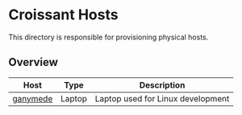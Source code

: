 <!--
SPDX-FileCopyrightText: 2025 Jonas Fierlings <fnoegip@gmail.com>

SPDX-License-Identifier: CC-BY-4.0
-->

# Croissant Hosts

This directory is responsible for provisioning physical hosts.

## Overview

| Host                             | Type   | Description                       |
| -------------------------------- | ------ | --------------------------------- |
| [ganymede](./ganymede/README.md) | Laptop | Laptop used for Linux development |

